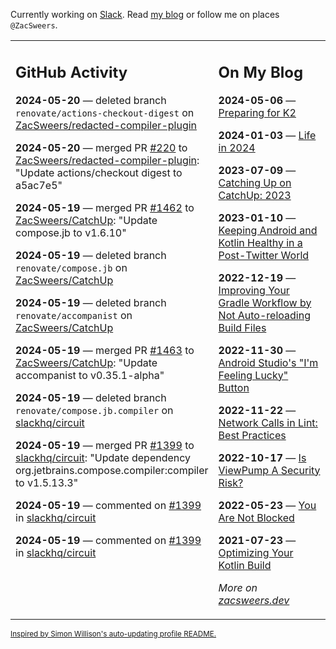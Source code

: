 Currently working on [Slack](https://slack.com/). Read [my blog](https://zacsweers.dev/) or follow me on places `@ZacSweers`.

<table><tr><td valign="top" width="60%">

## GitHub Activity
<!-- githubActivity starts -->
**2024-05-20** — deleted branch `renovate/actions-checkout-digest` on [ZacSweers/redacted-compiler-plugin](https://github.com/ZacSweers/redacted-compiler-plugin)

**2024-05-20** — merged PR [#220](https://github.com/ZacSweers/redacted-compiler-plugin/pull/220) to [ZacSweers/redacted-compiler-plugin](https://github.com/ZacSweers/redacted-compiler-plugin): "Update actions/checkout digest to a5ac7e5"

**2024-05-19** — merged PR [#1462](https://github.com/ZacSweers/CatchUp/pull/1462) to [ZacSweers/CatchUp](https://github.com/ZacSweers/CatchUp): "Update compose.jb to v1.6.10"

**2024-05-19** — deleted branch `renovate/compose.jb` on [ZacSweers/CatchUp](https://github.com/ZacSweers/CatchUp)

**2024-05-19** — deleted branch `renovate/accompanist` on [ZacSweers/CatchUp](https://github.com/ZacSweers/CatchUp)

**2024-05-19** — merged PR [#1463](https://github.com/ZacSweers/CatchUp/pull/1463) to [ZacSweers/CatchUp](https://github.com/ZacSweers/CatchUp): "Update accompanist to v0.35.1-alpha"

**2024-05-19** — deleted branch `renovate/compose.jb.compiler` on [slackhq/circuit](https://github.com/slackhq/circuit)

**2024-05-19** — merged PR [#1399](https://github.com/slackhq/circuit/pull/1399) to [slackhq/circuit](https://github.com/slackhq/circuit): "Update dependency org.jetbrains.compose.compiler:compiler to v1.5.13.3"

**2024-05-19** — commented on [#1399](https://github.com/slackhq/circuit/pull/1399#issuecomment-2119369038) in [slackhq/circuit](https://github.com/slackhq/circuit)

**2024-05-19** — commented on [#1399](https://github.com/slackhq/circuit/pull/1399#issuecomment-2119365192) in [slackhq/circuit](https://github.com/slackhq/circuit)
<!-- githubActivity ends -->
</td><td valign="top" width="40%">

## On My Blog
<!-- blog starts -->
**2024-05-06** — [Preparing for K2](https://www.zacsweers.dev/preparing-for-k2/)

**2024-01-03** — [Life in 2024](https://www.zacsweers.dev/life-in-2024/)

**2023-07-09** — [Catching Up on CatchUp: 2023](https://www.zacsweers.dev/catching-up-on-catchup-2023/)

**2023-01-10** — [Keeping Android and Kotlin Healthy in a Post-Twitter World](https://www.zacsweers.dev/keeping-android-healthy/)

**2022-12-19** — [Improving Your Gradle Workflow by Not Auto-reloading Build Files](https://www.zacsweers.dev/improving-your-workflow-by-not-auto-reloading-build-files/)

**2022-11-30** — [Android Studio's "I'm Feeling Lucky" Button](https://www.zacsweers.dev/android-studios-im-feeling-lucky-button/)

**2022-11-22** — [Network Calls in Lint: Best Practices](https://www.zacsweers.dev/network-calls-in-lint-best-practices/)

**2022-10-17** — [Is ViewPump A Security Risk?](https://www.zacsweers.dev/is-viewpump-a-security-risk/)

**2022-05-23** — [You Are Not Blocked](https://www.zacsweers.dev/you-are-not-blocked/)

**2021-07-23** — [Optimizing Your Kotlin Build](https://www.zacsweers.dev/optimizing-your-kotlin-build/)
<!-- blog ends -->
_More on [zacsweers.dev](https://zacsweers.dev/)_
</td></tr></table>

<sub><a href="https://simonwillison.net/2020/Jul/10/self-updating-profile-readme/">Inspired by Simon Willison's auto-updating profile README.</a></sub>